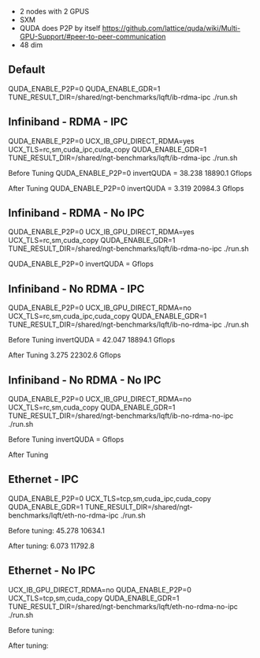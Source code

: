 
- 2 nodes with 2 GPUS
- SXM 
- QUDA does P2P by itself https://github.com/lattice/quda/wiki/Multi-GPU-Support/#peer-to-peer-communication
- 48 dim

## Default 
QUDA_ENABLE_P2P=0 QUDA_ENABLE_GDR=1 TUNE_RESULT_DIR=/shared/ngt-benchmarks/lqft/ib-rdma-ipc ./run.sh

## Infiniband - RDMA - IPC
QUDA_ENABLE_P2P=0 UCX_IB_GPU_DIRECT_RDMA=yes UCX_TLS=rc,sm,cuda_ipc,cuda_copy QUDA_ENABLE_GDR=1 TUNE_RESULT_DIR=/shared/ngt-benchmarks/lqft/ib-rdma-ipc ./run.sh


Before Tuning
QUDA_ENABLE_P2P=0
invertQUDA = 38.238
18890.1 Gflops

After Tuning
QUDA_ENABLE_P2P=0
invertQUDA = 3.319
20984.3 Gflops


## Infiniband - RDMA - No IPC
QUDA_ENABLE_P2P=0 UCX_IB_GPU_DIRECT_RDMA=yes UCX_TLS=rc,sm,cuda_copy QUDA_ENABLE_GDR=1 TUNE_RESULT_DIR=/shared/ngt-benchmarks/lqft/ib-rdma-no-ipc ./run.sh

QUDA_ENABLE_P2P=0
invertQUDA = 
 Gflops

## Infiniband - No RDMA - IPC
QUDA_ENABLE_P2P=0 UCX_IB_GPU_DIRECT_RDMA=no UCX_TLS=rc,sm,cuda_ipc,cuda_copy QUDA_ENABLE_GDR=1 TUNE_RESULT_DIR=/shared/ngt-benchmarks/lqft/ib-no-rdma-ipc ./run.sh

Before Tuning
invertQUDA = 42.047
18894.1 Gflops

After Tuning
3.275
22302.6 Gflops

## Infiniband - No RDMA - No IPC
QUDA_ENABLE_P2P=0 UCX_IB_GPU_DIRECT_RDMA=no UCX_TLS=rc,sm,cuda_copy QUDA_ENABLE_GDR=1 TUNE_RESULT_DIR=/shared/ngt-benchmarks/lqft/ib-no-rdma-no-ipc ./run.sh

Before Tuning
invertQUDA = 
Gflops

After Tuning


## Ethernet - IPC
QUDA_ENABLE_P2P=0 UCX_TLS=tcp,sm,cuda_ipc,cuda_copy QUDA_ENABLE_GDR=1 TUNE_RESULT_DIR=/shared/ngt-benchmarks/lqft/eth-no-rdma-ipc ./run.sh

Before tuning:
45.278
10634.1

After tuning:
6.073
11792.8

## Ethernet - No IPC
UCX_IB_GPU_DIRECT_RDMA=no QUDA_ENABLE_P2P=0 UCX_TLS=tcp,sm,cuda_copy QUDA_ENABLE_GDR=1 TUNE_RESULT_DIR=/shared/ngt-benchmarks/lqft/eth-no-rdma-no-ipc ./run.sh

Before tuning:


After tuning:
